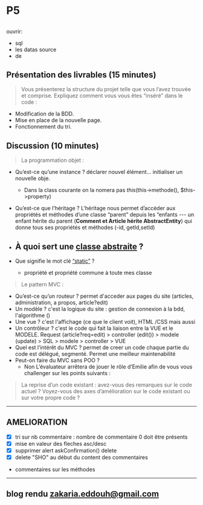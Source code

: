 # P5

##
ouvrir:
- sql
- les datas source
- de

## Présentation des livrables (15 minutes)
> Vous présenterez la structure du projet telle que vous l’avez trouvée et comprise.
Expliquez comment vous vous êtes “inséré” dans le code :
- Modification de la BDD.
- Mise en place de la nouvelle page.
- Fonctionnement du tri.

## Discussion (10 minutes) 
> La programmation objet : 
 - Qu’est-ce qu’une instance ? déclarer nouvel élément... initialiser un nouvelle obje. 
    - Dans la class courante on la nomera pas $this ($this->methode(), $this->property) 

 - Qu’est-ce que l’héritage ? L'héritage nous permet d’accéder aux propriétés et méthodes d’une classe “parent” depuis les “enfants --- un enfant hérite du parent (**Comment et Article hérite AbstractEntity**) qui donne tous ses propriétés et méthodes (-id, getId,setId)

 - À quoi sert une [classe abstraite](php/abstrat-static-private-public-class.md#class-abstraite) ?  
   - 
 - Que signifie le mot clé [“static”](php/abstrat-static-private-public-class.md#methode-statique) ?
   - propriété et propriété commune à toute mes classe

> Le pattern MVC :
 - Qu’est-ce qu’un routeur ? permet d'acceder aux pages du site (articles, administration, a propos, article?edit)
 - Un modèle ? c'est la logique du site : gestion de connexion à la bdd, l'algorithme ()
 - Une vue ?  c'est l'affichage (ce que le client voit), HTML /CSS mais aussi
 - Un contrôleur ? c'est le code qui fait la liaison entre la VUE et le MODELE. Request (article?req=edit) > controller (edit()) > modele (update) > SQL > modele > controller > VUE 
 - Quel est l’intérêt du MVC ? permet de creer un code chaque partie du code est délégué, segmenté. Permet une meilleur maintenabilité
 - Peut-on faire du MVC sans POO ?
    - Non
       L’évaluateur arrêtera de jouer le rôle d’Emilie afin de vous vous challenger sur les points suivants : 

> La reprise d’un code existant : avez-vous des remarques sur le code actuel ? Voyez-vous des axes d’amélioration sur le code existant ou sur votre propre code ?  

---
## AMELIORATION
- [x] tri sur nb commentaire : nombre de commentaire 0 doit être présents
- [x] mise en valeur des fleches asc/desc
- [x] supprimer alert askConfirmation() delete
- [x] delete "SHO" au début du content des commentaires

- commentaires sur les méthodes

---
blog rendu
zakaria.eddouh@gmail.com
---

